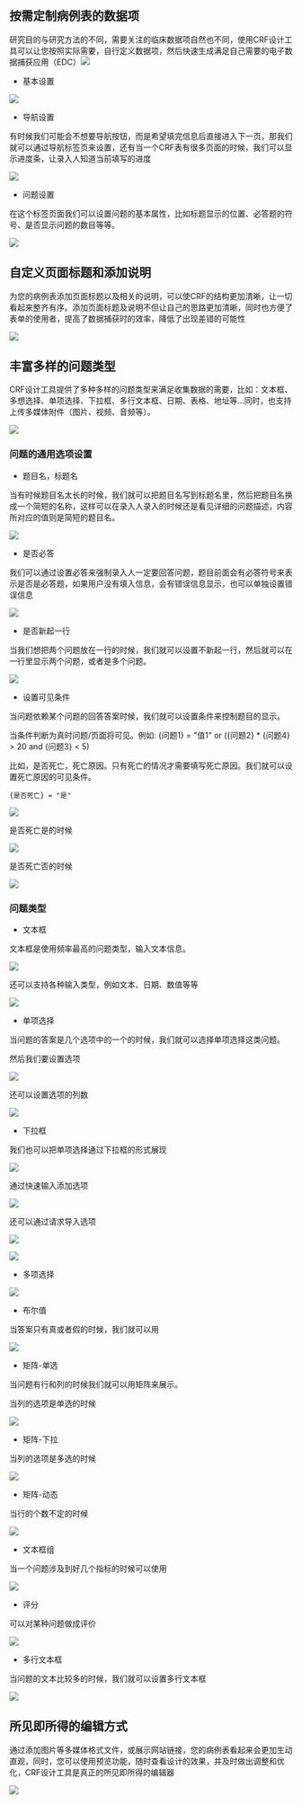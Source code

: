## 按需定制病例表的数据项

研究目的与研究方法的不同，需要关注的临床数据项自然也不同，使用CRF设计工具可以让您按照实际需要，自行定义数据项，然后快速生成满足自己需要的电子数据捕获应用（EDC）![](/assets/custom-survey.png)

* 基本设置

![](assets/survey-general.png)

* 导航设置

有时候我们可能会不想要导航按钮，而是希望填完信息后直接进入下一页，那我们就可以通过导航标签页来设置，还有当一个CRF表有很多页面的时候，我们可以显示进度条，让录入人知道当前填写的进度

![](assets/survey-nav.png)

* 问题设置

在这个标签页面我们可以设置问题的基本属性，比如标题显示的位置、必答题的符号、是否显示问题的数目等等。

![](assets/survey-question.png)

## 自定义页面标题和添加说明

为您的病例表添加页面标题以及相关的说明，可以使CRF的结构更加清晰，让一切看起来整齐有序。添加页面标题及说明不但让自己的思路更加清晰，同时也方便了表单的使用者，提高了数据捕获时的效率，降低了出现差错的可能性

![](assets/page-setting.png)

## 丰富多样的问题类型

CRF设计工具提供了多种多样的问题类型来满足收集数据的需要，比如：文本框、多想选择、单项选择、下拉框、多行文本框、日期、表格、地址等...同时，也支持上传多媒体附件（图片、视频、音频等）。

![](assets/tool.png)

### 问题的通用选项设置

* 题目名，标题名

当有时候题目名太长的时候，我们就可以把题目名写到标题名里，然后把题目名换成一个简短的名称，这样可以在录入人录入的时候还是看见详细的问题描述，内容所对应的值则是简短的题目名。

![](assets/question-base.png)

* 是否必答

我们可以通过设置必答来强制录入人一定要回答问题，题目前面会有必答符号来表示是否是必答题，如果用户没有填入信息，会有错误信息显示，也可以单独设置错误信息

![](assets/question-required.png)

* 是否新起一行

当我们想把两个问题放在一行的时候，我们就可以设置不新起一行，然后就可以在一行里显示两个问题，或者是多个问题。

![](assets/question-inline.png)

* 设置可见条件

当问题依赖某个问题的回答答案时候，我们就可以设置条件来控制题目的显示。

当条件判断为真时问题/页面将可见。例如: {问题1} = "值1" or ({问题2} * {问题4} > 20 and {问题3} < 5)

比如，是否死亡，死亡原因。只有死亡的情况才需要填写死亡原因。我们就可以设置死亡原因的可见条件。

```
{是否死亡} = "是"
```

![](assets/question-visible.png)

是否死亡是的时候

![](assets/question-show.png)

是否死亡否的时候

![](assets/question-hide.png)


### 问题类型

* 文本框

文本框是使用频率最高的问题类型，输入文本信息。

![](assets/question-text.png)

还可以支持各种输入类型，例如文本、日期、数值等等

![](assets/text-input-type.png)

* 单项选择

当问题的答案是几个选项中的一个的时候，我们就可以选择单项选择这类问题。

然后我们要设置选项

![](assets/radio-group.png)

还可以设置选项的列数

![](assets/option-cols.png)

* 下拉框

我们也可以把单项选择通过下拉框的形式展现

![](assets/dropdown.png)

通过快速输入添加选项

![](assets/option-quick.png)

还可以通过请求导入选项

![](assets/option-url.png)

![](assets/dropdown-option.png)

* 多项选择

![](assets/checkboxs.png)

* 布尔值

当答案只有真或者假的时候，我们就可以用

![](assets/boolean.png)

* 矩阵-单选

当问题有行和列的时候我们就可以用矩阵来展示。

当列的选项是单选的时候

![](assets/table-radio.png)

* 矩阵-下拉

当列的选项是多选的时候

![](assets/table-dropdown.png)

* 矩阵-动态

当行的个数不定的时候

![](assets/table-dynamic.png)

* 文本框组

当一个问题涉及到好几个指标的时候可以使用

![](assets/multi-text.png)

* 评分

可以对某种问题做成评价

![](assets/rating.png)

* 多行文本框

当问题的文本比较多的时候，我们就可以设置多行文本框

![](assets/comment.png)

## 所见即所得的编辑方式

通过添加图片等多媒体格式文件，或展示网站链接，您的病例表看起来会更加生动直观，同时，您可以使用预览功能，随时查看设计的效果，并及时做出调整和优化，CRF设计工具是真正的所见即所得的编辑器

![](assets/preview.png)

